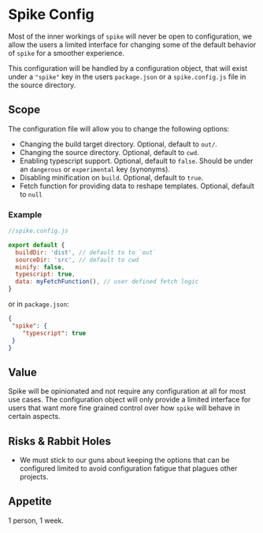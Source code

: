 # Spike Config

Most of the inner workings of `spike` will never be open to configuration, we
allow the users a limited interface for changing some of the default behavior of
`spike` for a smoother experience.

This configuration will be handled by a configuration object, that will exist
under a `"spike"` key in the users `package.json` or a `spike.config.js` file in
the source directory.


## Scope

The configuration file will allow you to change the following options:

- Changing the build target directory. Optional, default to `out/`.
- Changing the source directory. Optional, default to `cwd`.
- Enabling typescript support. Optional, default to `false`. Should be under an `dangerous` or `experimental` key (synonyms).
- Disabling minification on `build`. Optional, default to `true`.
- Fetch function for providing data to reshape templates. Optional, default to
    `null`

### Example
```js
//spike.config.js

export default {
  buildDir: 'dist', // default to to `out`
  sourceDir: 'src', // default to cwd
  minify: false,
  typescript: true,
  data: myFetchFunction(), // user defined fetch logic
}
```

or in `package.json`:
```json
{
 "spike": {
    "typescript": true
 }
}
```

## Value

Spike will be opinionated and not require any configuration at all for most use
cases. The configuration object will only provide a limited interface for users
that want more fine grained control over how `spike` will behave in certain aspects.

## Risks & Rabbit Holes

- We must stick to our guns about keeping the options that can be configured
    limited to avoid configuration fatigue that plagues other projects.

## Appetite

1 person, 1 week.
